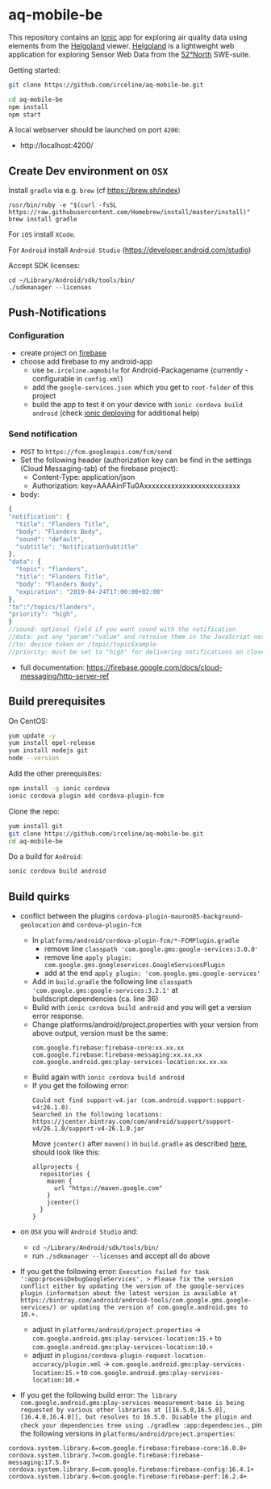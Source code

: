 # aq-mobile-be
This repository contains an [Ionic](https://ionicframework.com/getting-started) app for exploring air quality data using elements from the [Helgoland](https://github.com/52North/helgoland) viewer. [Helgoland](https://github.com/52North/helgoland) is a lightweight web application for exploring Sensor Web Data from the [52°North](https://52north.org/) SWE-suite.

Getting started:
```sh
git clone https://github.com/irceline/aq-mobile-be.git

cd aq-mobile-be
npm install
npm start
```
A local webserver should be launched on port `4200`:

* http://localhost:4200/

## Create Dev environment on `OSX`

Install `gradle` via e.g. `brew` (cf https://brew.sh/index)

```
/usr/bin/ruby -e "$(curl -fsSL https://raw.githubusercontent.com/Homebrew/install/master/install)"
brew install gradle
```
For `iOS` install `XCode`.

For `Android` install `Android Studio` (https://developer.android.com/studio)

Accept SDK licenses:
```
cd ~/Library/Android/sdk/tools/bin/
./sdkmanager --licenses
```

## Push-Notifications

### Configuration

 - create project on [firebase](https://console.firebase.google.com)
 - choose add firebase to my android-app
    - use `be.irceline.aqmobile` for Android-Packagename (currently - configurable in `config.xml`)
    - add the `google-services.json` which you get to `root-folder` of this project
    - build the app to test it on your device with `ionic cordova build android` (check [ionic deploying](https://ionicframework.com/docs/intro/deploying/) for additional help)

### Send notification

 - `POST` to `https://fcm.googleapis.com/fcm/send`
 - Set the following header (authorization key can be find in the settings (Cloud Messaging-tab) of the firebase project):
   - Content-Type: application/json
   - Authorization: key=AAAAinFTu0Axxxxxxxxxxxxxxxxxxxxxxxxx
 - body:
  ```javascript
{
  "notification": {
    "title": "Flanders Title",
    "body": "Flanders Body",
    "sound": "default",
    "subtitle": "NotificationSubtitle"
  },
  "data": {
    "topic": "flanders",
    "title": "Flanders Title",
    "body": "Flanders Body",
    "expiration": "2019-04-24T17:00:00+02:00"
  },
  "to":"/topics/flanders",
  "priority": "high",
}
//sound: optional field if you want sound with the notification
//data: put any "param":"value" and retreive them in the JavaScript notification callback (needs also the topic, title and body to use these informations internally)
//to: device token or /topic/topicExample
//priority: must be set to "high" for delivering notifications on closed iOS apps
```
 - full documentation: https://firebase.google.com/docs/cloud-messaging/http-server-ref

## Build prerequisites

On CentOS:
```sh
yum update -y
yum install epel-release
yum install nodejs git
node --version
```

Add the other prerequisites:
```sh
npm install -g ionic cordova
ionic cordova plugin add cordova-plugin-fcm
```

Clone the repo:
```sh
yum install git
git clone https://github.com/irceline/aq-mobile-be.git
cd aq-mobile-be
```
Do a build for `Android`:
```sh
ionic cordova build android
```

## Build quirks

 * conflict between the plugins `cordova-plugin-mauron85-background-geolocation` and `cordova-plugin-fcm`
    * In `platforms/android/cordova-plugin-fcm/*-FCMPlugin.gradle`
      * remove line `classpath 'com.google.gms:google-services:3.0.0'`
      * remove line `apply plugin: com.google.gms.googleservices.GoogleServicesPlugin`
      * add at the end `apply plugin: 'com.google.gms.google-services'`
    * Add in `build.gradle` the following line `classpath 'com.google.gms:google-services:3.2.1'` at buildscript.dependencies (ca. line 36)
    * Build with `ionic cordova build android` and you will get a version error response.
    * Change platforms/android/project.properties with your version from above output, version must be the same:
        ```
        com.google.firebase:firebase-core:xx.xx.xx
        com.google.firebase:firebase-messaging:xx.xx.xx
        com.google.android.gms:play-services-location:xx.xx.xx
        ```
    * Build again with `ionic cordova build android`
    * If you get the following error:
        ```
        Could not find support-v4.jar (com.android.support:support-v4:26.1.0).
        Searched in the following locations: https://jcenter.bintray.com/com/android/support/support-v4/26.1.0/support-v4-26.1.0.jar
        ```
      Move `jcenter()` after `maven()` in `build.gradle` as described [here](https://github.com/mauron85/react-native-background-geolocation/issues/216#issuecomment-405771704), should look like this:
        ```
        allprojects {
          repositories {
            maven {
              url "https://maven.google.com"
            }
            jcenter()
          }
        }
        ```

  * on `OSX` you will `Android Studio` and:
    * `cd ~/Library/Android/sdk/tools/bin/`
    * run `./sdkmanager --licenses` and accept all
     do above

  * If you get the following error: `Execution failed for task ':app:processDebugGoogleServices'. > Please fix the version conflict either by updating the version of the google-services plugin (information about the latest version is available at https://bintray.com/android/android-tools/com.google.gms.google-services/) or updating the version of com.google.android.gms to 10.+. `
    * adjust in `platforms/android/project.properties` -> `com.google.android.gms:play-services-location:15.+` to `com.google.android.gms:play-services-location:10.+`
    * adjust in `plugins/cordova-plugin-request-location-accuracy/plugin.xml` -> `com.google.android.gms:play-services-location:15.+` to `com.google.android.gms:play-services-location:10.+`
  * If you get the following build error: `The library com.google.android.gms:play-services-measurement-base is being requested by various other libraries at [[16.5.0,16.5.0], [16.4.0,16.4.0]], but resolves to 16.5.0. Disable the plugin and check your dependencies tree using ./gradlew :app:dependencies.`, pin the following versions in `platforms/android/project.properties`:

```
cordova.system.library.6=com.google.firebase:firebase-core:16.0.8+
cordova.system.library.7=com.google.firebase:firebase-messaging:17.5.0+
cordova.system.library.8=com.google.firebase:firebase-config:16.4.1+
cordova.system.library.9=com.google.firebase:firebase-perf:16.2.4+
```

